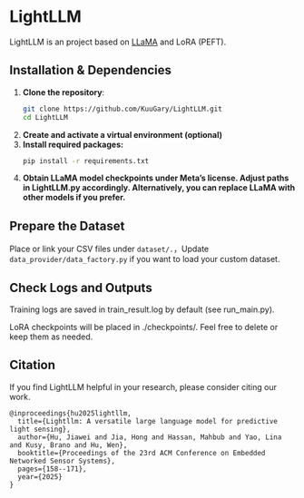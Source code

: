 # LightLLM

LightLLM is an project based on [LLaMA](https://github.com/facebookresearch/llama) and LoRA (PEFT). 

## Installation & Dependencies

1. **Clone the repository**:
   ```bash
   git clone https://github.com/KuuGary/LightLLM.git
   cd LightLLM

2. **Create and activate a virtual environment (optional)**
3. **Install required packages:**
   ```bash
   pip install -r requirements.txt
4. **Obtain LLaMA model checkpoints under Meta’s license. Adjust paths in LightLLM.py accordingly. Alternatively, you can replace LLaMA with other models if you prefer.**


## Prepare the Dataset
Place or link your CSV files under ```dataset/.```，Update ```data_provider/data_factory.py``` if you want to load your custom dataset.

## Check Logs and Outputs
Training logs are saved in train_result.log by default (see run_main.py).

LoRA checkpoints will be placed in ./checkpoints/. Feel free to delete or keep them as needed.

## Citation
If you find LightLLM helpful in your research, please consider citing our work. 
```
@inproceedings{hu2025lightllm,
  title={Lightllm: A versatile large language model for predictive light sensing},
  author={Hu, Jiawei and Jia, Hong and Hassan, Mahbub and Yao, Lina and Kusy, Brano and Hu, Wen},
  booktitle={Proceedings of the 23rd ACM Conference on Embedded Networked Sensor Systems},
  pages={158--171},
  year={2025}
}
```
